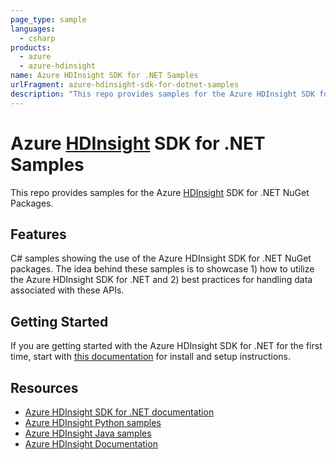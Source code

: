 ```yaml
---
page_type: sample
languages:
  - csharp
products:
  - azure
  - azure-hdinsight
name: Azure HDInsight SDK for .NET Samples
urlFragment: azure-hdinsight-sdk-for-dotnet-samples
description: "This repo provides samples for the Azure HDInsight SDK for .NET."
---
```


# Azure [HDInsight](https://azure.microsoft.com/services/hdinsight/) SDK for .NET Samples

This repo provides samples for the Azure [HDInsight](https://azure.microsoft.com/services/hdinsight/) SDK for .NET NuGet Packages.

## Features

C# samples showing the use of the Azure HDInsight SDK for .NET NuGet packages. The idea behind these samples is to showcase 1) how to utilize the Azure HDInsight SDK for .NET and 2) best practices for handling data associated with these APIs.

## Getting Started

If you are getting started with the Azure HDInsight SDK for .NET for the first time, start with [this documentation](https://docs.microsoft.com/dotnet/api/overview/azure/hdinsight?view=azure-dotnet) for install and setup instructions.

## Resources

- [Azure HDInsight SDK for .NET documentation](https://docs.microsoft.com/dotnet/api/overview/azure/hdinsight?view=azure-dotnet)
- [Azure HDInsight Python samples](https://github.com/Azure-Samples/hdinsight-python-sdk-samples)
- [Azure HDInsight Java samples](https://github.com/Azure-Samples/hdinsight-java-sdk-samples)
- [Azure HDInsight Documentation](https://docs.microsoft.com/azure/hdinsight/)
